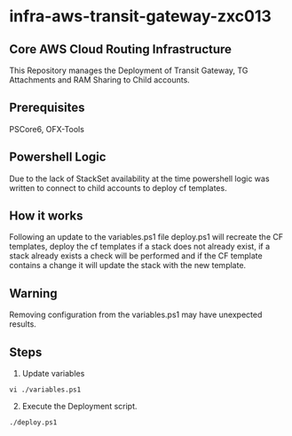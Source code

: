 # infra-aws-transit-gateway-zxc013

## Core AWS Cloud Routing Infrastructure
This Repository manages the Deployment of Transit Gateway, TG Attachments and RAM Sharing to Child accounts.

## Prerequisites
PSCore6, OFX-Tools

## Powershell Logic
Due to the lack of StackSet availability at the time powershell logic was written to connect to child accounts to deploy cf templates.

## How it works
Following an update to the variables.ps1 file deploy.ps1 will recreate the CF templates, deploy the cf templates if a stack does not already exist, if a stack already exists a check will be performed and if the CF template contains a change it will update the stack with the new template.

## Warning
Removing configuration from the variables.ps1 may have unexpected results.

## Steps
1. Update variables
```
vi ./variables.ps1
```
2. Execute the Deployment script.
```
./deploy.ps1
```

